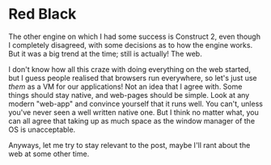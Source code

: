# Red Black

The other engine on which I had some success is Construct 2, even though I completely disagreed, with some
decisions as to how the engine works. But it was a big trend at the time; still is actually! The web.

I don't know how all this craze with doing everything on the web started, but I guess people realised that browsers run
everywhere, so let's just use *them* as a VM for our applications! Not an idea that I agree with. Some things should stay
native, and web-pages should be simple. Look at any modern "web-app" and convince yourself that it runs well. You can't,
unless you've never seen a well written native one. But I think no matter what, you can all agree that taking up as much space
as the window manager of the OS is unacceptable.

Anyways, let me try to stay relevant to the post, maybe I'll rant about the web at some other time.
